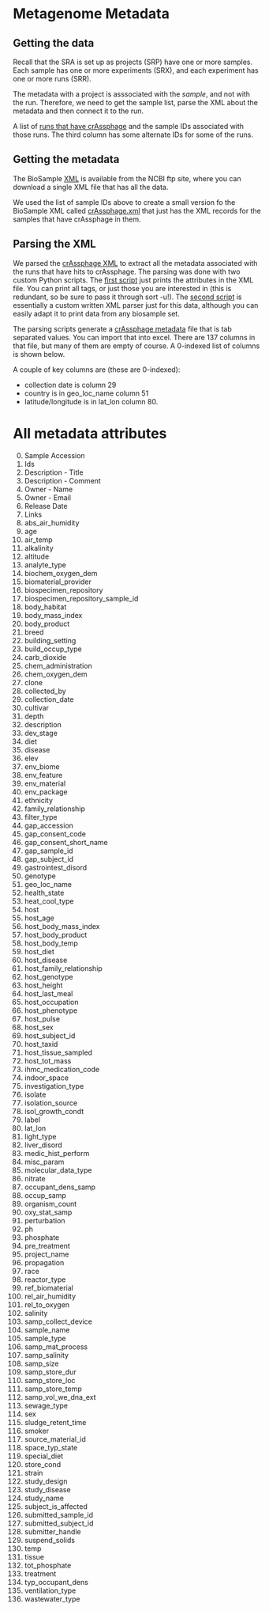 # Metagenome Metadata

## Getting the data

Recall that the SRA is set up as projects (SRP) have one or more samples. Each sample has one or more experiments (SRX), and each experiment has one or more runs (SRR).

The metadata with a project is asssociated with the *sample*, and not with the run. Therefore, we need to get the sample list, parse the XML about the metadata and then connect it to the run.

A list of [runs that have crAssphage](sample_ids.txt) and the sample IDs associated with those runs. The third column has some alternate IDs for some of the runs.

## Getting the metadata

The BioSample [XML](ftp://ftp.ncbi.nlm.nih.gov/biosample/) is available from the NCBI ftp site, where you can download a single XML file that has all the data. 

We used the list of sample IDs above to create a small version fo the BioSample XML called [crAssphage.xml](crAssphage.xml) that just has the XML records for the samples that have crAssphage in them.

## Parsing the XML

We parsed the [crAssphage XML](crAssphage.xml) to extract all the metadata associated with the runs that have hits to crAssphage. The parsing was done with two custom Python scripts. The [first script](https://github.com/linsalrob/EdwardsLab/blob/master/sra/sra_xml_print_all_attributes.py) just prints the attributes in the XML file. You can print all tags, or just those you are interested in (this is redundant, so be sure to pass it through sort -u!). The [second script](https://github.com/linsalrob/EdwardsLab/blob/master/sra/sra_xml.py) is essentially a custom written XML parser just for this data, although you can easily adapt it to print data from any biosample set.

The parsing scripts generate a [crAssphage metadata](crAssphage_metadata.tsv) file that is tab separated values. You can import that into excel. There are 137 columns in that file, but many of them are empty of course. A 0-indexed list of columns is shown below. 

A couple of key columns are (these are 0-indexed):

* collection date is column 29
* country is in geo_loc_name column 51
* latitude/longitude is in lat_lon column 80.






# All metadata attributes

0. Sample Accession
1. Ids
2. Description - Title
3. Description - Comment
4. Owner - Name
5. Owner - Email
6. Release Date
7. Links
8. abs_air_humidity
9. age
10. air_temp
11. alkalinity
12. altitude
13. analyte_type
14. biochem_oxygen_dem
15. biomaterial_provider
16. biospecimen_repository
17. biospecimen_repository_sample_id
18. body_habitat
19. body_mass_index
20. body_product
21. breed
22. building_setting
23. build_occup_type
24. carb_dioxide
25. chem_administration
26. chem_oxygen_dem
27. clone
28. collected_by
29. collection_date
30. cultivar
31. depth
32. description
33. dev_stage
34. diet
35. disease
36. elev
37. env_biome
38. env_feature
39. env_material
40. env_package
41. ethnicity
42. family_relationship
43. filter_type
44. gap_accession
45. gap_consent_code
46. gap_consent_short_name
47. gap_sample_id
48. gap_subject_id
49. gastrointest_disord
50. genotype
51. geo_loc_name
52. health_state
53. heat_cool_type
54. host
55. host_age
56. host_body_mass_index
57. host_body_product
58. host_body_temp
59. host_diet
60. host_disease
61. host_family_relationship
62. host_genotype
63. host_height
64. host_last_meal
65. host_occupation
66. host_phenotype
67. host_pulse
68. host_sex
69. host_subject_id
70. host_taxid
71. host_tissue_sampled
72. host_tot_mass
73. ihmc_medication_code
74. indoor_space
75. investigation_type
76. isolate
77. isolation_source
78. isol_growth_condt
79. label
80. lat_lon
81. light_type
82. liver_disord
83. medic_hist_perform
84. misc_param
85. molecular_data_type
86. nitrate
87. occupant_dens_samp
88. occup_samp
89. organism_count
90. oxy_stat_samp
91. perturbation
92. ph
93. phosphate
94. pre_treatment
95. project_name
96. propagation
97. race
98. reactor_type
99. ref_biomaterial
100. rel_air_humidity
101. rel_to_oxygen
102. salinity
103. samp_collect_device
104. sample_name
105. sample_type
106. samp_mat_process
107. samp_salinity
108. samp_size
109. samp_store_dur
110. samp_store_loc
111. samp_store_temp
112. samp_vol_we_dna_ext
113. sewage_type
114. sex
115. sludge_retent_time
116. smoker
117. source_material_id
118. space_typ_state
119. special_diet
120. store_cond
121. strain
122. study_design
123. study_disease
124. study_name
125. subject_is_affected
126. submitted_sample_id
127. submitted_subject_id
128. submitter_handle
129. suspend_solids
130. temp
131. tissue
132. tot_phosphate
133. treatment
134. typ_occupant_dens
135. ventilation_type
136. wastewater_type

